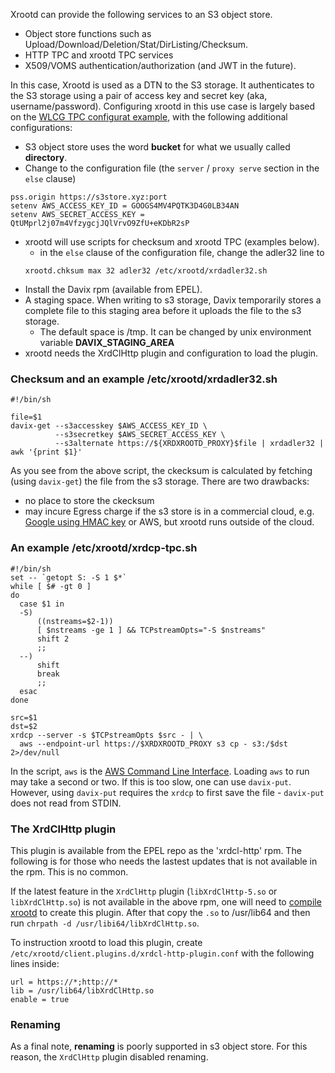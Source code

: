 Xrootd can provide the following services to an S3 object store.

* Object store functions such as Upload/Download/Deletion/Stat/DirListing/Checksum.
* HTTP TPC and xrootd TPC services
* X509/VOMS authentication/authorization (and JWT in the future).

In this case, Xrootd is used as a DTN to the S3 storage. It authenticates to the 
S3 storage using a pair of access key and secret key (aka, username/password).
Configuring xrootd in this use case is largely based on  the 
[WLCG TPC configurat example](#an-example-of-wlcg-tpc-configuration-with-x509-authentication),
with the following additional configurations:

  * S3 object store uses the word **bucket** for what we usually called **directory**.
  * Change to the configuration file (the `server` / `proxy serve` section in the `else` clause) <p>
  ```
  pss.origin https://s3store.xyz:port
  setenv AWS_ACCESS_KEY_ID = GOOGS4MV4PQTK3D4G0LB34AN
  setenv AWS_SECRET_ACCESS_KEY = QtUMprl2j07m4VfzygcjJQlVrvO9ZfU+eKDbR2sP
  ```
  * xrootd will use scripts for checksum and xrootd TPC (examples below).
    - in the `else` clause of the configuration file, change the adler32 line to <p>
    ```
    xrootd.chksum max 32 adler32 /etc/xrootd/xrdadler32.sh
    ``` 
  * Install the Davix rpm (available from EPEL).
  * A staging space. When writing to s3 storage, Davix temporarily stores a complete file 
    to this staging area before it uploads the file to the s3 storage.
    - The default space is /tmp. It can be changed by unix environment variable 
      **DAVIX_STAGING_AREA**
  * xrootd needs the XrdClHttp plugin and configuration to load the plugin.

### Checksum and an example /etc/xrootd/xrdadler32.sh

```
#!/bin/sh

file=$1
davix-get --s3accesskey $AWS_ACCESS_KEY_ID \
          --s3secretkey $AWS_SECRET_ACCESS_KEY \
          --s3alternate https://${XRDXROOTD_PROXY}$file | xrdadler32 | awk '{print $1}'
```

As you see from the above script, the ckecksum is calculated by fetching (using `davix-get`)
the file from the s3 storage. There are two drawbacks:

* no place to store the ckecksum
* may incure Egress charge if the s3 store is in a commercial cloud, e.g. 
  [Google using HMAC key](https://cloud.google.com/storage/docs/authentication/hmackeys)
  or AWS, but xrootd runs outside of the cloud.

### An example /etc/xrootd/xrdcp-tpc.sh

```
#!/bin/sh
set -- `getopt S: -S 1 $*`
while [ $# -gt 0 ]
do
  case $1 in
  -S)
      ((nstreams=$2-1))
      [ $nstreams -ge 1 ] && TCPstreamOpts="-S $nstreams"
      shift 2
      ;;
  --)
      shift
      break
      ;;
  esac
done

src=$1
dst=$2
xrdcp --server -s $TCPstreamOpts $src - | \
  aws --endpoint-url https://$XRDXROOTD_PROXY s3 cp - s3:/$dst 2>/dev/null
```

In the script, `aws` is the [AWS Command Line Interface](https://aws.amazon.com/cli/). Loading `aws`
to run may take a second or two. If this is too slow, one can use `davix-put`. However, using 
`davix-put` requires the `xrdcp` to first save the file - `davix-put` does not read from STDIN.

### The XrdClHttp plugin

This plugin is available from the EPEL repo as the 'xrdcl-http' rpm. The following is for those who 
needs the lastest updates that is not available in the rpm. This is no common.

If the latest feature in the `XrdClHttp` plugin (`libXrdClHttp-5.so` or `libXrdClHttp.so`) is not 
available in the above rpm, one will need to [compile xrootd](../Compile) to create this plugin.
After that copy the `.so` to /usr/lib64 and then run `chrpath -d /usr/libi64/libXrdClHttp.so`.

To instruction xrootd to load this plugin, create `/etc/xrootd/client.plugins.d/xrdcl-http-plugin.conf`
with the following lines inside:
```
url = https://*;http://*
lib = /usr/lib64/libXrdClHttp.so
enable = true
```

### Renaming 

As a final note, **renaming** is poorly supported in s3 object store. For this reason, the 
`XrdClHttp` plugin disabled renaming.
